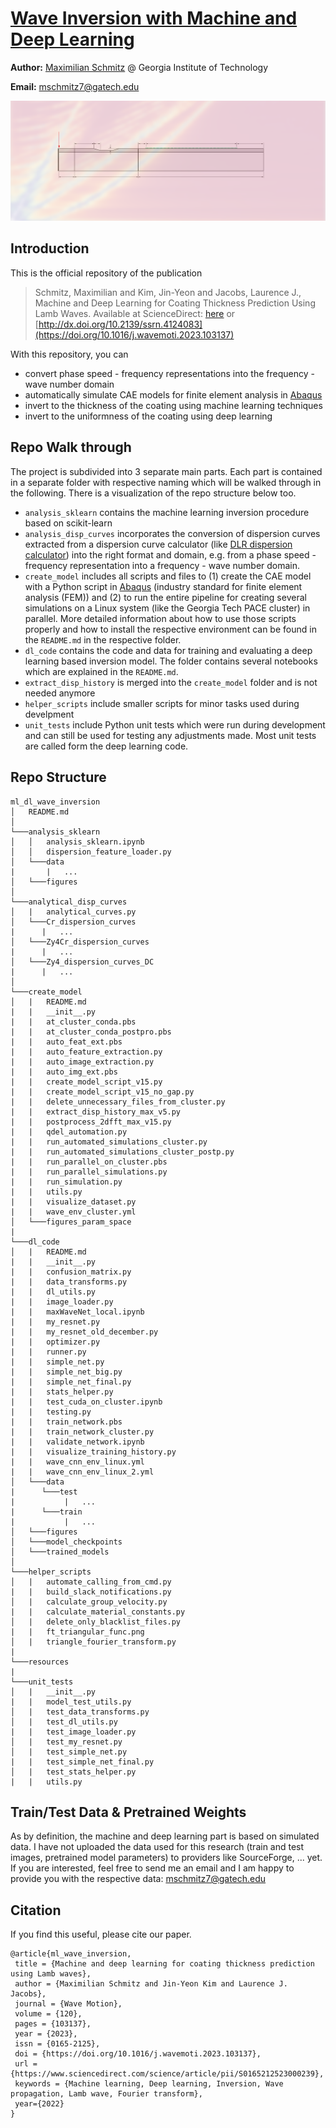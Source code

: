 # [Wave Inversion with Machine and Deep Learning](https://ssrn.com/abstract=4124083)

**Author:** [Maximilian Schmitz](https://sjmxschm.github.io/) @ Georgia Institute of Technology

**Email:** [mschmitz7@gatech.edu](mailto:mschmitz7@gatech.edu)

![alt text](resources/DL_inversion_image.png "Title")

## Introduction

This is the official repository of the publication
> Schmitz, Maximilian and Kim, Jin-Yeon and Jacobs, Laurence J., Machine and Deep Learning for Coating Thickness 
> Prediction Using Lamb Waves. Available at ScienceDirect: [here](https://www.sciencedirect.com/science/article/abs/pii/S0165212523000239?via%3Dihub) or 
> [http://dx.doi.org/10.2139/ssrn.4124083](https://doi.org/10.1016/j.wavemoti.2023.103137)

With this repository, you can
- convert phase speed - frequency representations into the frequency - wave number domain
- automatically simulate CAE models for finite element analysis in [Abaqus](https://www.3ds.com/products-services/simulia/products/abaqus/) 
- invert to the thickness of the coating using machine learning techniques
- invert to the uniformness of the coating using deep learning


## Repo Walk through

The project is subdivided into 3 separate main parts. Each part is contained in a
separate folder with respective naming which will be walked through in the following. There is a visualization
of the repo structure below too.

- `analysis_sklearn` contains the machine learning inversion procedure based on scikit-learn
- `analysis_disp_curves` incorporates the conversion of dispersion curves extracted from a 
dispersion curve calculator (like [DLR dispersion calculator](https://www.dlr.de/zlp/en/desktopdefault.aspx/tabid-14332/24874_read-61142/))
into the right format and domain, e.g. from a phase speed - frequency representation into a
frequency - wave number domain. 
- `create_model` includes all scripts and files to (1) create the CAE model with a Python script in [Abaqus](https://www.3ds.com/products-services/simulia/products/abaqus/)
(industry standard for finite element analysis (FEM)) and (2) to run the entire pipeline for creating several
simulations on a Linux system (like the Georgia Tech PACE cluster) in parallel. More detailed
information about how to use those scripts properly and how to install the respective
environment can be found in the `README.md` in the respective folder.
- `dl_code` contains the code and data for training and evaluating a deep learning based
inversion model. The folder contains several notebooks which are explained in the `README.md`.
- `extract_disp_history` is merged into the `create_model` folder and is not needed anymore
- `helper_scripts` include smaller scripts for minor tasks used during develpment
- `unit_tests` include Python unit tests which were run during development and can still be
used for testing any adjustments made. Most unit tests are called form the deep learning code.

## Repo Structure

```
ml_dl_wave_inversion
│   README.md  
│
└───analysis_sklearn
│   │   analysis_sklearn.ipynb
│   │   dispersion_feature_loader.py
│   └───data
|       |   ...
│   └───figures
│
└───analytical_disp_curves
│   |   analytical_curves.py
│   └───Cr_dispersion_curves
|      |   ...
│   └───Zy4Cr_dispersion_curves
|      |   ...
│   └───Zy4_dispersion_curves_DC
|      |   ...
│
└───create_model
│   |   README.md
|   |   __init__.py
|   |   at_cluster_conda.pbs
|   |   at_cluster_conda_postpro.pbs
|   |   auto_feat_ext.pbs
|   |   auto_feature_extraction.py
|   |   auto_image_extraction.py
|   |   auto_img_ext.pbs
|   |   create_model_script_v15.py
|   |   create_model_script_v15_no_gap.py
|   |   delete_unnecessary_files_from_cluster.py
|   |   extract_disp_history_max_v5.py
|   |   postprocess_2dfft_max_v15.py
|   |   qdel_automation.py
|   |   run_automated_simulations_cluster.py
|   |   run_automated_simulations_cluster_postp.py
|   |   run_parallel_on_cluster.pbs
|   |   run_parallel_simulations.py
|   |   run_simulation.py
|   |   utils.py
|   |   visualize_dataset.py
|   |   wave_env_cluster.yml
│   └───figures_param_space
|
└───dl_code
│   |   README.md
|   |   __init__.py
|   |   confusion_matrix.py
|   |   data_transforms.py
|   |   dl_utils.py
|   |   image_loader.py
|   |   maxWaveNet_local.ipynb
|   |   my_resnet.py
|   |   my_resnet_old_december.py
|   |   optimizer.py
|   |   runner.py
|   |   simple_net.py
|   |   simple_net_big.py
|   |   simple_net_final.py
|   |   stats_helper.py
|   |   test_cuda_on_cluster.ipynb
|   |   testing.py
|   |   train_network.pbs
|   |   train_network_cluster.py
|   |   validate_network.ipynb
|   |   visualize_training_history.py
|   |   wave_cnn_env_linux.yml
|   |   wave_cnn_env_linux_2.yml
│   └───data
|      └───test
|           |   ...
|      └───train
|           |   ...
│   └───figures
│   └───model_checkpoints
│   └───trained_models
│
└───helper_scripts
│   |   automate_calling_from_cmd.py
|   |   build_slack_notifications.py
│   |   calculate_group_velocity.py
|   |   calculate_material_constants.py
│   |   delete_only_blacklist_files.py
|   |   ft_triangular_func.png
│   |   triangle_fourier_transform.py
|   
└───resources
| 
└───unit_tests
│   |   __init__.py
|   |   model_test_utils.py
│   |   test_data_transforms.py
│   |   test_dl_utils.py
|   |   test_image_loader.py
│   |   test_my_resnet.py
│   |   test_simple_net.py
|   |   test_simple_net_final.py
│   |   test_stats_helper.py
|   |   utils.py
```

## Train/Test Data & Pretrained Weights

As by definition, the machine and deep learning part is based on simulated data. I have not uploaded the 
data used for this research (train and test images, pretrained model parameters) to providers like SourceForge, ... yet. 
If you are interested, feel free to send me an email and I am happy to provide you with the respective
data: [mschmitz7@gatech.edu](mailto:mschmitz7@gatech.edu)

## Citation

If you find this useful, please cite our paper.
 ```
@article{ml_wave_inversion,
  title = {Machine and deep learning for coating thickness prediction using Lamb waves},
  author = {Maximilian Schmitz and Jin-Yeon Kim and Laurence J. Jacobs},
  journal = {Wave Motion},
  volume = {120},
  pages = {103137},
  year = {2023},
  issn = {0165-2125},
  doi = {https://doi.org/10.1016/j.wavemoti.2023.103137},
  url = {https://www.sciencedirect.com/science/article/pii/S0165212523000239},
  keywords = {Machine learning, Deep learning, Inversion, Wave propagation, Lamb wave, Fourier transform},
  year={2022}
}
```
